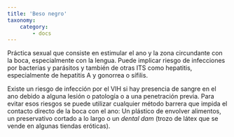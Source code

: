 ```yaml
---
title: 'Beso negro'
taxonomy:
    category:
        - docs
---
```


Práctica sexual que consiste en estimular el ano y la zona circundante con la boca, especialmente con la lengua. Puede implicar riesgo de infecciones por bacterias y parásitos y también de otras ITS como hepatitis, especialmente de hepatitis A y gonorrea o sífilis.

Existe un riesgo de infección por el VIH si hay presencia de sangre en el ano debido a alguna lesión o patología o a una penetración previa. Para evitar esos riesgos se puede utilizar cualquier método barrera que impida el contacto directo de la boca con el ano: Un plástico de envolver alimentos, un preservativo cortado a lo largo o un _dental dam_ (trozo de látex que se vende en algunas tiendas eróticas).